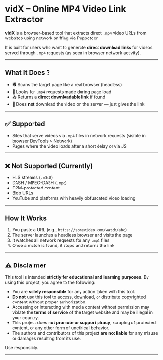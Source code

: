#  vidX – Online MP4 Video Link Extractor

**vidX** is a browser-based tool that extracts direct `.mp4` video URLs from websites using network sniffing via Puppeteer.

It is built for users who want to generate **direct download links** for videos served through `.mp4` requests (as seen in browser network activity).

---

##  What It Does ?

- 🕵️ Scans the target page like a real browser (headless)
- 🔎 Looks for `.mp4` requests made during page load
- 📥 Returns a **direct downloadable link** if found
- 🚫 Does **not** download the video on the server — just gives the link

---

## ✅ Supported

- Sites that serve videos via `.mp4` files in network requests (visible in browser DevTools > Network)
- Pages where the video loads after a short delay or via JS

---

## ❌ Not Supported (Currently)

- HLS streams (`.m3u8`)
- DASH / MPEG-DASH (`.mpd`)
- DRM-protected content
- Blob URLs
- YouTube and platforms with heavily obfuscated video loading

---

##  How It Works

1. You paste a URL (e.g., `https://somevideo.com/watch/abc`)
2. The server launches a headless browser and visits the page
3. It watches all network requests for any `.mp4` files
4. Once a match is found, it stops and returns the link

---


## ⚠️ Disclaimer

This tool is intended **strictly for educational and learning purposes**. By using this project, you agree to the following:

- You are **solely responsible** for any action taken with this tool.
- **Do not** use this tool to access, download, or distribute copyrighted content without proper authorization.
- Accessing or interacting with media content without permission may violate the **terms of service** of the target website and may be illegal in your country.
- This project does **not promote or support piracy**, scraping of protected content, or any other form of unethical behavior.
- The authors and contributors of this project **are not liable** for any misuse or damages resulting from its use.

Use responsibly.

---